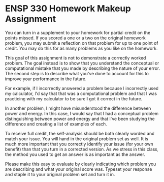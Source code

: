 # ENSP 330 Homework Makeup Assignment


You can turn in a supplement to your homework for partial credit on the
points missed.
If you scored a one or a two on the original homework problem, you may submit a
reflection on that problem for up to one point of credit.  You may do
this for as many problems as you like on the homework.

This goal of this assignment is not to demonstrate a correctly worked
problem.
The goal instead is to show that you understand the conceptual or
computational mistake that you made by describing the nature of your
error.
The second step is to describe what you've done to account for this to
improve your performance in the future.

For example, if I incorrectly answered a problem because I
incorrectly used my calculator, I'd say that that was a computational
problem and that I was practicing with my calculator
to be sure I got it correct in the future.

In another problem, I might have misunderstood the difference between
power and energy.  In this case, I would say that
I had a conceptual problem distinguishing between power and energy and
that I've been studying the difference and creating a list of examples
of each.

To receive full credit, the self-analysis should be both clearly worded
and match your issue.  You will hand in the original problem set as
well.  It is much more important that you correctly identify your issue
(for your own benefit) than that you turn in a corrected version.  As we
stress in this class, the method you used to get an answer is as
important as the answer.

Please make this easy to evaluate by clearly indicating which problem you are
describing and what your original score was.  Typeset your response and
staple it to your original problem set and turn it in.

<!--
clearly indicate how many points you lost and the points you are
applying for.
-->

